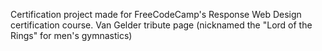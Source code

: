 Certification project made for FreeCodeCamp's Response Web Design certification course.
Van Gelder tribute page (nicknamed the "Lord of the Rings" for men's gymnastics)
